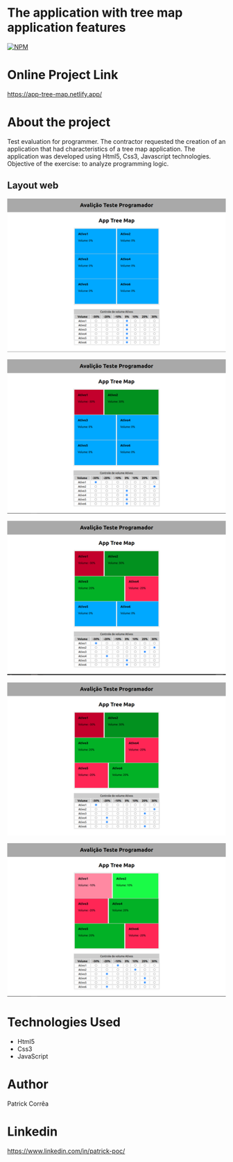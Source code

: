 # The application with tree map application features
[![NPM](https://img.shields.io/npm/l/react)](https://github.com/poc1212/app_tree_map/blob/master/LICENSE) 

# Online Project Link
https://app-tree-map.netlify.app/

# About the project

Test evaluation for programmer.
The contractor requested the creation of an application that had characteristics of a tree map application.
The application was developed using Html5, Css3, Javascript technologies.
Objective of the exercise: to analyze programming logic.

## Layout web
![Web 1](https://github.com/poc1212/app_tree_map/blob/master/img/1.png)

![Web 2](https://github.com/poc1212/app_tree_map/blob/master/img/2.png)

![Web 3](https://github.com/poc1212/app_tree_map/blob/master/img/3.png)

![Web 4](https://github.com/poc1212/app_tree_map/blob/master/img/4.png)

![Web 5](https://github.com/poc1212/app_tree_map/blob/master/img/5.png)

# Technologies Used

- Html5
- Css3
- JavaScript

# Author
Patrick Corrêa

# Linkedin
https://www.linkedin.com/in/patrick-poc/

